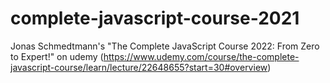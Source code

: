# complete-javascript-course-2021
Jonas Schmedtmann's "The Complete JavaScript Course 2022: From Zero to Expert!" on udemy (https://www.udemy.com/course/the-complete-javascript-course/learn/lecture/22648655?start=30#overview)
